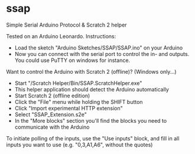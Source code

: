 # ssap
Simple Serial Arduino Protocol &amp; Scratch 2 helper

Tested on an Arduino Leonardo. Instructions:

- Load the sketch "Arduino Sketches/SSAP/SSAP.ino" on your Arduino
- Now you can connect with the serial port to control the in- and outputs. You could use PuTTY on windows for instance.

Want to control the Arduino with Scratch 2 (offline)?
(Windows only...)

- Start "/Scratch Helper/Bin/SSAP.ScratchHelper.exe"
- This helper application should detect the Arduino automatically
- Start Scratch 2 (offline edition)
- Click the "File" menu while holding the SHIFT button
- Click "Import experimental HTTP extension"
- Select "SSAP_Extension.s2e"
- In the "More blocks" section you'll find the blocks you need to communicate with the Arduino

To initiate polling of the inputs, use the "Use inputs" block, and fill in all inputs you want to use (e.g. "0,3,A1,A6", without the quotes)

